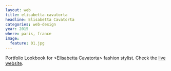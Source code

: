 ```yaml
---
layout: web
title: elisabetta-cavatorta
headline: Elisabetta Cavatorta
categories: web-design
year: 2015
where: paris, france
image:
  feature: 01.jpg
---
```

Portfolio Lookbook for &lt;Elisabetta Cavatorta&gt; fashion stylist.
Check the [live website][1].

[1]: http://elisabettacavatorta.com

